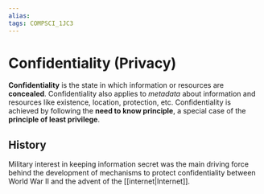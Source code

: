 ```yaml
---
alias:
tags: COMPSCI_1JC3
---
```

# Confidentiality (Privacy)
**Confidentiality** is the state in which information or resources are **concealed**. Confidentiality also applies to *metadata* about information and resources like existence, location, protection, etc. Confidentiality is achieved by following the **need to know principle**, a special case of the **principle of least privilege**. 

## History
Military interest in keeping information secret was the main driving force behind the development of mechanisms to protect confidentiality between World War II and the advent of the [[internet|Internet]].